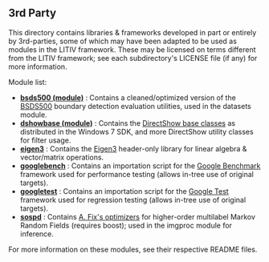 3rd Party
---------
This directory contains libraries & frameworks developed in part or entirely by 3rd-parties, some of which may have been adapted to be used as modules in the LITIV framework. These may be licensed on terms different from the LITIV framework; see each subdirectory's LICENSE file (if any) for more information.

Module list:
* [**bsds500 (module)**](./bsds500/) : Contains a cleaned/optimized version of the [BSDS500](http://www.eecs.berkeley.edu/Research/Projects/CS/vision/grouping/resources.html) boundary detection evaluation utilities, used in the datasets module.
* [**dshowbase (module)**](./dshowbase/) : Contains the [DirectShow base classes](https://msdn.microsoft.com/en-us/library/windows/desktop/dd375456(v=vs.85).aspx) as distributed in the Windows 7 SDK, and more DirectShow utility classes for filter usage.
* [**eigen3**](./eigen3) : Contains the [Eigen3](http://eigen.tuxfamily.org/) header-only library for linear algebra & vector/matrix operations.
* [**googlebench**](./googlebench) : Contains an importation script for the [Google Benchmark](https://github.com/google/benchmark) framework used for performance testing (allows in-tree use of original targets).
* [**googletest**](./googletest) : Contains an importation script for the [Google Test](https://github.com/google/googletest) framework used for regression testing (allows in-tree use of original targets).
* [**sospd**](./sospd) : Contains [A. Fix's optimizers](https://github.com/letterx/sospd) for higher-order multilabel Markov Random Fields (requires boost); used in the imgproc module for inference.

For more information on these modules, see their respective README files.
